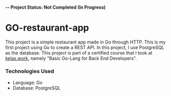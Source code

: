 #### -- Project Status: Not Completed (In Progress)


# GO-restaurant-app
This project is a simple restaurant app made in Go through HTTP. This is my first project using Go to create a REST API. In this project, I use PostgreSQL as the database.
This project is part of a certified course that I took at [kelas.work](https://kelas.work/site), namely "Basic Go-Lang for Back End Developers".

### Technologies Used
* Language: Go
* Database: PostgreSQL

